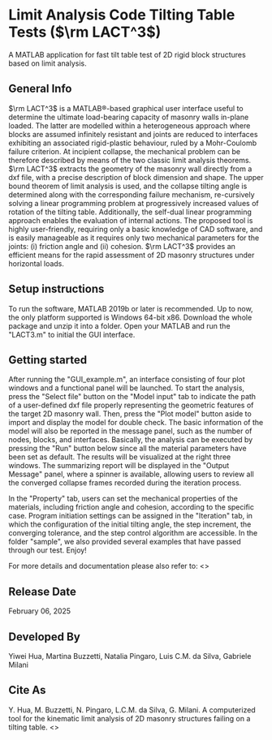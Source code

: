 # Limit Analysis Code Tilting Table Tests ($\rm LACT^3$)

A MATLAB application for fast tilt table test of 2D rigid block structures based on limit analysis.  

## General Info

$\rm LACT^3$ is a MATLAB®-based graphical user interface useful to determine the ultimate load-bearing capacity of masonry walls in-plane loaded. The latter are modelled within a heterogeneous approach where blocks are assumed infinitely resistant and joints are reduced to interfaces exhibiting an associated rigid-plastic behaviour, ruled by a Mohr-Coulomb failure criterion. At incipient collapse, the mechanical problem can be therefore described by means of the two classic limit analysis theorems. $\rm LACT^3$ extracts the geometry of the masonry wall directly from a dxf file, with a precise description of block dimension and shape. The upper bound theorem of limit analysis is used, and the collapse tilting angle is determined along with the corresponding failure mechanism, re-cursively solving a linear programming problem at progressively increased values of rotation of the tilting table. Additionally, the self-dual linear programming approach enables the evaluation of internal actions. The proposed tool is highly user-friendly, requiring only a basic knowledge of CAD software, and is easily manageable as it requires only two mechanical parameters for the joints: (i) friction angle and (ii) cohesion. $\rm LACT^3$ provides an efficient means for the rapid assessment of 2D masonry structures under horizontal loads.

## Setup instructions

To run the software, MATLAB 2019b or later is recommended. Up to now, the only platform supported is Windows 64-bit x86. Download the whole package and unzip it into a folder. Open your MATLAB and run the "LACT3.m" to initial the GUI interface.

## Getting started

After running the "GUI_example.m", an interface consisting of four plot windows and a functional panel will be launched. To start the analysis, press the "Select file" button on the "Model input" tab to indicate the path of a user-defined dxf file properly representing the geometric features of the target 2D masonry wall. Then, press the "Plot model" button aside to import and display the model for double check. The basic information of the model will also be reported in the message panel, such as the number of nodes, blocks, and interfaces. Basically, the analysis can be executed by pressing the "Run" button below since all the material parameters have been set as default. The results will be visualized at the right three windows. The summarizing report will be displayed in the "Output Message" panel, where a spinner is available, allowing users to review all the converged collapse frames recorded during the iteration process.

In the "Property" tab, users can set the mechanical properties of the materials, including friction angle and cohesion, according to the specific case. Program initiation settings can be assigned in the "Iteration" tab, in which the configuration of the initial tilting angle, the step increment, the converging tolerance, and the step control algorithm are accessible. In the folder "sample", we also provided several examples that have passed through our test. Enjoy!

For more details and documentation please also refer to: <>

## Release Date

February 06, 2025

## Developed By

Yiwei Hua, Martina Buzzetti, Natalia Pingaro, Luis C.M. da Silva, Gabriele Milani

## Cite As

Y. Hua, M. Buzzetti, N. Pingaro, L.C.M. da Silva, G. Milani. A computerized tool for the kinematic limit analysis of 2D masonry structures failing on a tilting table. <>
